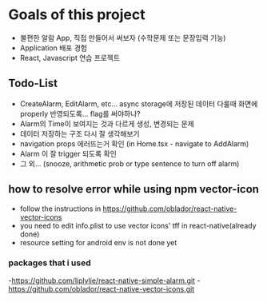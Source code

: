 # Goals of this project

- 불편한 알람 App, 직접 만들어서 써보자 (수학문제 또는 문장입력 기능)
- Application 배포 경험
- React, Javascript 연습 프로젝트

## Todo-List

- CreateAlarm, EditAlarm, etc... async storage에 저장된 데이터 다룰때 화면에 properly 반영되도록... flag를 써야하나?
- Alarm의 Time이 보여지는 것과 다르게 생성, 변경되는 문제
- 데이터 저장하는 구조 다시 잘 생각해보기
- navigation props 에러뜨는거 확인 (in Home.tsx - navigate to AddAlarm)
- Alarm 이 잘 trigger 되도록 확인
- 그 외... (snooze, arithmetic prob or type sentence to turn off alarm)

## how to resolve error while using npm vector-icon

- follow the instructions in https://github.com/oblador/react-native-vector-icons
- you need to edit info.plist to use vector icons' tff in react-native(already done)
- resource setting for android env is not done yet

### packages that i used

-https://github.com/liplylie/react-native-simple-alarm.git
-https://github.com/oblador/react-native-vector-icons.git